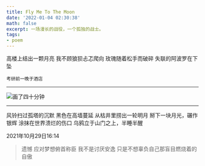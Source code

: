 ```yaml
---
title: Fly Me To The Moon
date: '2022-01-04 02:30:38'
math: false
excerpt: 一场漫长的战役，一个孤独的战士。
tags:
- poem
---
```


高楼上结出一颗月亮
我不顾狼狈忐忑爬向
玫瑰随着松手而破碎
失联的阿波罗在下坠

`考研前一晚于酒店`

---

![画了四十分钟](/img/FlyMeToTheMoon/image-20220104023346299.png)

---

风铃扫过孤塔的沉默
黑色在高墙蔓延
从枯井里捞出一轮明月
掰下一块月光，碾作银辉
涂抹在世界溃烂的伤口
乌鸦立于山门之上，半睡半醒

2021年10月29日16:14

> 遗憾	应对梦想俯首称臣
> 我不是讨厌安逸
> 只是不想辜负自己那盲目燃烧着的自傲